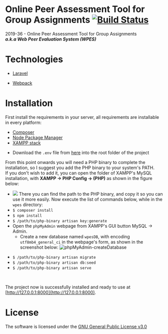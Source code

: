 # Online Peer Assessment Tool for Group Assignments [![Build Status](https://travis-ci.com/Damian96/peer-assesment-app.svg?branch=master)](https://travis-ci.com/Damian96/peer-assesment-app)
2019-36 - Online Peer Assessment Tool for Group Assignments<br>
***a.k.a Web Peer Evaluation System (WPES)***

# Technologies
* [Laravel](https://github.com/laravel/laravel)
<!-- * [Composer](https://getcomposer.org/) -->
* [Webpack](https://webpack.js.org/)
<!-- * [PHPStorm](https://www.jetbrains.com/phpstorm/promo/) -->

# Installation
First install the requirements in your server,
all requirements are installable in every platform:
* [Composer](https://getcomposer.org/)
* [Node Package Manager](https://www.npmjs.com/)
* [XAMPP stack](https://www.apachefriends.org/index.html)

<!-- * Next install grab the project's zip file and unzip it into the `htdocs` folder of XAMPP, in a folder named `wpes`. You can navigate into the htdocs folder through XAMPP's GUI explorer button. as shown in the screenshot below: -->
<!-- * Open the Apache configuration `httpd-xampp.conf` through XAMPP's config button and append the following snippet into the configuration file:
    ```
    <VirtualHost *:80>
    DocumentRoot "/path/to/wpes/public"
    ServerName wpes.test
    <Directory "/path/to/wpes/public">
        DirectoryIndex index.php index.html
        AllowOverride All
        Options +FollowSymLinks +Indexes
        Order allow,deny
        Allow from all
        Require all granted
    </Directory>
    </VirtualHost>
    ``` -->
* Download the `.env` file from [here](https://gist.github.com/Damian96/ad15a3315494cf0d912ef833b7d29ff9) into the root folder of the project

From this point onwards you will need a PHP binary to complete the installation, so I suggest you add the PHP binary to your system's PATH. <br>
If you don't wish to add it, you can open the folder of XAMPP's MySQL installation, with **XAMPP -> PHP Config -> <Browse> (PHP)** as shown in the figure below: 
* ![](https://user-images.githubusercontent.com/19414954/82142395-bdef5c00-9844-11ea-95e0-607f51e6cbd1.JPG)
There you can find the path to the PHP binary, and copy it so you can use it more easily.
Now execute the list of commands below, while in the `wpes` directory:
* `$ composer install`
* `$ npm install`
* `$ /path/to/php-binary artisan key:generate`
* Open the `phpMyAdmin` webpage from XAMPP's GUI button MySQL -> Admin.
    * Create a new database named `wpesDB`, with encoding `utf8mb4_general_ci` in the webpage's form, as shown in the screenshot below:
    ![phpMyAdmin-createDatabase](https://user-images.githubusercontent.com/19414954/82143004-5687db00-9849-11ea-9ec5-f56a83c201af.JPG)
<!-- * Next open MySQL's `bin` directory, by pressing the ***config*** button from the XAMPP GUI, and execute the following commands:
    * Open an Elevated command prompt (Windows) or login as `root` (Linux / MacOS), and navigate to the MySQL binary folder.
    * `$ /path/to/mysql/bin/mysql-bin -e 'CREATE DATABASE wpesDB;` -->
* `$ /path/to/php-binary artisan migrate`
* `$ /path/to/php-binary artisan db:seed`
* `$ /path/to/php-binary artisan serve`
<br>

The project now is successfully installed and ready to use at [http://127.0.0.1:8000](http://127.0.0.1:8000).

# License
The software is licensed under the [GNU General Public License v3.0](https://github.com/Damian96/peer-assesment-app/blob/master/LICENSE)
